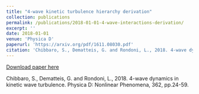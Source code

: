 ```yaml
---
title: "4-wave kinetic turbulence hierarchy derivation"
collection: publications
permalink: /publications/2018-01-01-4-wave-interactions-derivation/
excerpt: ''
date: 2018-01-01
venue: 'Physica D'
paperurl: 'https://arxiv.org/pdf/1611.08030.pdf'
citation: 'Chibbaro, S., Dematteis, G. and Rondoni, L., 2018. 4-wave dynamics in kinetic wave turbulence. Physica D: Nonlinear Phenomena, 362, pp.24-59.'
---
```


[Download paper here](https://arxiv.org/pdf/1611.08030.pdf)

Chibbaro, S., Dematteis, G. and Rondoni, L., 2018. 4-wave dynamics in kinetic wave turbulence. Physica D: Nonlinear Phenomena, 362, pp.24-59.

